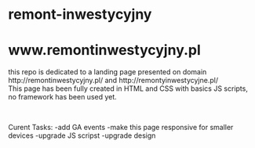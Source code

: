 # remont-inwestycyjny
<h1> www.remontinwestycyjny.pl </h1>
<p>this repo is dedicated to a landing page presented on domain http://remontinwestycyjny.pl/ and http://remontyinwestycyjne.pl/ </br>
This page has been fully created in HTML and CSS with basics JS scripts, no framework has been used yet.</p><br>
<p>
Curent Tasks:
-add GA events
-make this page responsive for smaller devices
-upgrade JS scripst
-upgrade design
</p>
